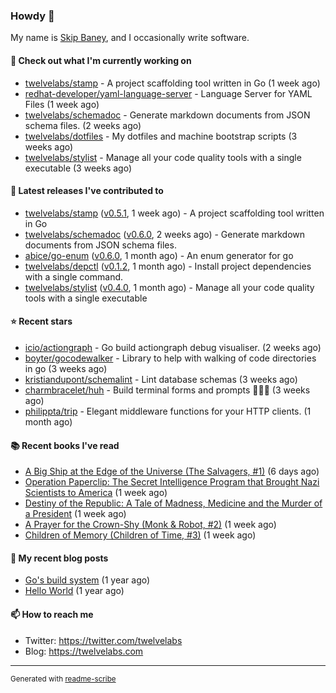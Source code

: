 ### Howdy 👋

My name is [Skip Baney](https://twelvelabs.com), and I occasionally write software.

#### 👷 Check out what I'm currently working on

- [twelvelabs/stamp](https://github.com/twelvelabs/stamp) - A project scaffolding tool written in Go (1 week ago)
- [redhat-developer/yaml-language-server](https://github.com/redhat-developer/yaml-language-server) - Language Server for YAML Files (1 week ago)
- [twelvelabs/schemadoc](https://github.com/twelvelabs/schemadoc) - Generate markdown documents from JSON schema files. (2 weeks ago)
- [twelvelabs/dotfiles](https://github.com/twelvelabs/dotfiles) - My dotfiles and machine bootstrap scripts  (3 weeks ago)
- [twelvelabs/stylist](https://github.com/twelvelabs/stylist) - Manage all your code quality tools with a single executable (3 weeks ago)

#### 🔭 Latest releases I've contributed to

- [twelvelabs/stamp](https://github.com/twelvelabs/stamp) ([v0.5.1](https://github.com/twelvelabs/stamp/releases/tag/v0.5.1), 1 week ago) - A project scaffolding tool written in Go
- [twelvelabs/schemadoc](https://github.com/twelvelabs/schemadoc) ([v0.6.0](https://github.com/twelvelabs/schemadoc/releases/tag/v0.6.0), 2 weeks ago) - Generate markdown documents from JSON schema files.
- [abice/go-enum](https://github.com/abice/go-enum) ([v0.6.0](https://github.com/abice/go-enum/releases/tag/v0.6.0), 1 month ago) - An enum generator for go
- [twelvelabs/depctl](https://github.com/twelvelabs/depctl) ([v0.1.2](https://github.com/twelvelabs/depctl/releases/tag/v0.1.2), 1 month ago) - Install project dependencies with a single command.
- [twelvelabs/stylist](https://github.com/twelvelabs/stylist) ([v0.4.0](https://github.com/twelvelabs/stylist/releases/tag/v0.4.0), 1 month ago) - Manage all your code quality tools with a single executable

#### ⭐ Recent stars

- [icio/actiongraph](https://github.com/icio/actiongraph) - Go build actiongraph debug visualiser. (2 weeks ago)
- [boyter/gocodewalker](https://github.com/boyter/gocodewalker) - Library to help with walking of code directories in go (3 weeks ago)
- [kristiandupont/schemalint](https://github.com/kristiandupont/schemalint) - Lint database schemas (3 weeks ago)
- [charmbracelet/huh](https://github.com/charmbracelet/huh) - Build terminal forms and prompts 🤷🏻‍♀️ (3 weeks ago)
- [philippta/trip](https://github.com/philippta/trip) - Elegant middleware functions for your HTTP clients. (1 month ago)

#### 📚 Recent books I've read

- [A Big Ship at the Edge of the Universe (The Salvagers, #1)](https://www.goodreads.com/review/show/6141389021?utm_medium=api&amp;utm_source=rss) (6 days ago)
- [Operation Paperclip: The Secret Intelligence Program that Brought Nazi Scientists to America](https://www.goodreads.com/review/show/6141377830?utm_medium=api&amp;utm_source=rss) (1 week ago)
- [Destiny of the Republic: A Tale of Madness, Medicine and the Murder of a President](https://www.goodreads.com/review/show/6141360969?utm_medium=api&amp;utm_source=rss) (1 week ago)
- [A Prayer for the Crown-Shy (Monk &amp; Robot, #2)](https://www.goodreads.com/review/show/3955984419?utm_medium=api&amp;utm_source=rss) (1 week ago)
- [Children of Memory (Children of Time, #3)](https://www.goodreads.com/review/show/4809055363?utm_medium=api&amp;utm_source=rss) (1 week ago)

#### 📜 My recent blog posts

- [Go&#39;s build system](https://twelvelabs.com/2023/01/02/go-build-system/) (1 year ago)
- [Hello World](https://twelvelabs.com/2022/11/20/hello-world/) (1 year ago)

#### 📫 How to reach me

- Twitter: <https://twitter.com/twelvelabs>
- Blog: <https://twelvelabs.com>

---

<sup>Generated with [readme-scribe](https://github.com/muesli/readme-scribe)</sup>
